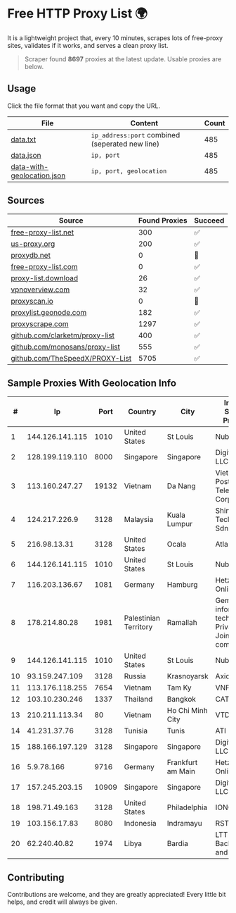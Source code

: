 
# Free HTTP Proxy List 🌍

It is a lightweight project that, every 10 minutes, scrapes lots of free-proxy sites, validates if it works, and serves a clean proxy list.


> Scraper found **8697** proxies at the latest update. Usable proxies are below.

## Usage

Click the file format that you want and copy the URL.


|File|Content|Count|
|----|-------|-----|
|[data.txt](https://raw.githubusercontent.com/themiralay/Proxy-List-World/master/data.txt)|`ip_address:port` combined (seperated new line)|485|
|[data.json](https://raw.githubusercontent.com/themiralay/Proxy-List-World/master/data.json)|`ip, port`|485|
|[data-with-geolocation.json](https://raw.githubusercontent.com/themiralay/Proxy-List-World/master/data-with-geolocation.json)|`ip, port, geolocation`|485|

## Sources

|Source|Found Proxies|Succeed|
|------|-------------|-------|
|[free-proxy-list.net](https://free-proxy-list.net)|300|✅|
|[us-proxy.org](https://www.us-proxy.org)|200|✅|
|[proxydb.net](http://proxydb.net)|0|🚫|
|[free-proxy-list.com](https://free-proxy-list.com/?page=&port=&type%5B%5D=http&type%5B%5D=https&up_time=0&search=Search)|0|✅|
|[proxy-list.download](https://www.proxy-list.download/HTTP)|26|✅|
|[vpnoverview.com](https://vpnoverview.com/privacy/anonymous-browsing/free-proxy-servers)|32|✅|
|[proxyscan.io](https://www.proxyscan.io)|0|🚫|
|[proxylist.geonode.com](https://proxylist.geonode.com/api/proxy-list?limit=300&page=1&sort_by=lastChecked&sort_type=desc&protocols=http,https)|182|✅|
|[proxyscrape.com](https://api.proxyscrape.com/v2/?request=displayproxies&protocol=http&timeout=10000&country=all&ssl=all&anonymity=all)|1297|✅|
|[github.com/clarketm/proxy-list](https://raw.githubusercontent.com/clarketm/proxy-list/master/proxy-list-raw.txt)|400|✅|
|[github.com/monosans/proxy-list](https://raw.githubusercontent.com/monosans/proxy-list/main/proxies/http.txt)|555|✅|
|[github.com/TheSpeedX/PROXY-List](https://raw.githubusercontent.com/TheSpeedX/PROXY-List/master/http.txt)|5705|✅|


## Sample Proxies With Geolocation Info

|#|Ip|Port|Country|City|Internet Service Provider|
|-|--|----|-------|----|-------------------------|
|1|144.126.141.115|1010|United States|St Louis|Nubes, LLC|
|2|128.199.119.110|8000|Singapore|Singapore|DigitalOcean, LLC|
|3|113.160.247.27|19132|Vietnam|Da Nang|VietNam Post and Telecom Corporation|
|4|124.217.226.9|3128|Malaysia|Kuala Lumpur|Shinjiru Technology Sdn Bhd|
|5|216.98.13.31|3128|United States|Ocala|Atlantic.net|
|6|144.126.141.115|1010|United States|St Louis|Nubes, LLC|
|7|116.203.136.67|1081|Germany|Hamburg|Hetzner Online GmbH|
|8|178.214.80.28|1981|Palestinian Territory|Ramallah|Gemzo information technology Private Joint-Stock company|
|9|144.126.141.115|1010|United States|St Louis|Nubes, LLC|
|10|93.159.247.109|3128|Russia|Krasnoyarsk|Axioma, LLC|
|11|113.176.118.255|7654|Vietnam|Tam Ky|VNPT|
|12|103.10.230.246|1337|Thailand|Bangkok|CATBB|
|13|210.211.113.34|80|Vietnam|Ho Chi Minh City|VTDC|
|14|41.231.37.76|3128|Tunisia|Tunis|ATI - ISP|
|15|188.166.197.129|3128|Singapore|Singapore|DigitalOcean, LLC|
|16|5.9.78.166|9716|Germany|Frankfurt am Main|Hetzner Online GmbH|
|17|157.245.203.15|10909|Singapore|Singapore|DigitalOcean, LLC|
|18|198.71.49.163|3128|United States|Philadelphia|IONOS SE|
|19|103.156.17.83|8080|Indonesia|Indramayu|RSTNET|
|20|62.240.40.82|1974|Libya|Bardia|LTT Network Backbone and POPs|



## Contributing

Contributions are welcome, and they are greatly appreciated! Every
little bit helps, and credit will always be given.

